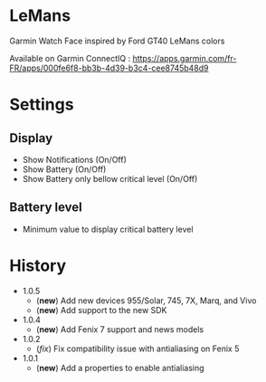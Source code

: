 # LeMans
Garmin Watch Face inspired by Ford GT40 LeMans colors

Available on Garmin ConnectIQ : https://apps.garmin.com/fr-FR/apps/000fe6f8-bb3b-4d39-b3c4-cee8745b48d9

# Settings

## Display
* Show Notifications (On/Off)
* Show Battery (On/Off)
* Show Battery only bellow critical level (On/Off)

## Battery level
* Minimum value to display critical battery level

# History
* 1.0.5
	* (**new**) Add new devices 955/Solar, 745, 7X, Marq, and Vivo
	* (**new**) Add support to the new SDK
* 1.0.4
	* (**new**) Add Fenix 7 support and news models
* 1.0.2
	* (*fix*) Fix compatibility issue with antialiasing on Fenix 5
* 1.0.1
	* (**new**) Add a properties to enable antialiasing